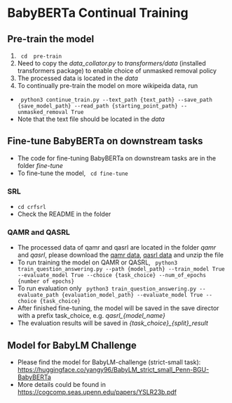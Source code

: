 # BabyBERTa Continual Training

## Pre-train the model
1. `` cd  pre-train``
2. Need to copy the *data_collator.py* to *transformers/data* (installed transformers package) to enable choice of unmasked removal policy
3. The processed data is located in the *data*
4. To continually pre-train the model on more wikipeida data, run 
- `` python3 continue_train.py --text_path {text_path} --save_path {save_model_path} --read_path {starting_point_path} --unmasked_removal True``
- Note that the text file should be located in the *data* 


## Fine-tune BabyBERTa on downstream tasks

- The code for fine-tuning BabyBERTa on downstream tasks are in the folder *fine-tune*
- To fine-tune the model, `` cd fine-tune``

### SRL

- `` cd crfsrl ``
- Check the README in the folder

### QAMR and QASRL

- The processed data of qamr and qasrl are located in the folder *qamr* and *qasrl*, please download the [qamr data](https://drive.google.com/file/d/1VHGWuxqMn0sFmpUQUB_UhYbAcZjHDRb-/view?usp=sharing), [qasrl data](https://drive.google.com/file/d/1cXRcum-t50_ARIVZz1Gu1CwOJbKLdRE6/view?usp=sharing) and unzip the file
- To run training the model on QAMR or QASRL, `` python3 train_question_answering.py --path {model_path} --train_model True --evaluate_model True --choice {task_choice} --num_of_epochs {number of epochs}``
- To run evaluation only `` python3 train_question_answering.py --evaluate_path {evaluation_model_path} --evaluate_model True --choice {task_choice}``
- After finished fine-tuning, the model will be saved in the save director with a prefix task_choice, e.g. *qasrl_{model_name}*
- The evaluation results will be saved in  *{task_choice}_{split}_result*


## Model for BabyLM Challenge

- Please find the model for BabyLM-challenge (strict-small task): https://huggingface.co/yangy96/BabyLM_strict_small_Penn-BGU-BabyBERTa
- More details could be found in https://cogcomp.seas.upenn.edu/papers/YSLR23b.pdf
